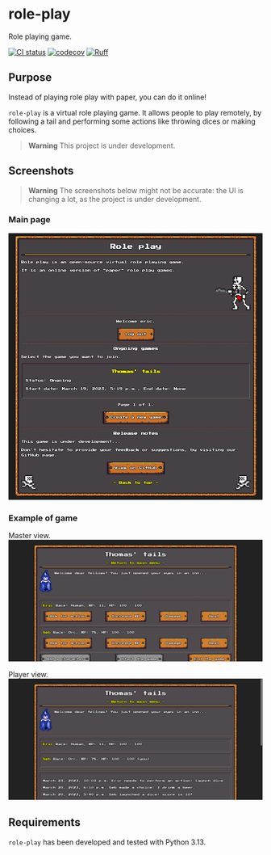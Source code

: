 # role-play
Role playing game.

[![CI status](https://github.com/egraba/role-play/actions/workflows/ci.yml/badge.svg)](https://github.com/egraba/role-play/actions)
[![codecov](https://codecov.io/gh/egraba/role-play/graph/badge.svg?token=Z3E788461G)](https://codecov.io/gh/egraba/role-play)
[![Ruff](https://img.shields.io/endpoint?url=https://raw.githubusercontent.com/astral-sh/ruff/main/assets/badge/v2.json)](https://github.com/astral-sh/ruff)

## Purpose
Instead of playing role play with paper, you can do it online!

`role-play` is a virtual role playing game. It allows people to play remotely, by following a tail and performing some actions like throwing dices or making choices.

> **Warning**
> This project is under development.

## Screenshots

> **Warning**
> The screenshots below might not be accurate: the UI is changing a lot, as the project is under development.

### Main page
![Index](docs/screenshot-index-01.png)

### Example of game
Master view.
![Index](docs/screenshot-game-01.png)

Player view.
![Index](docs/screenshot-game-02.png)

## Requirements
`role-play` has been developed and tested with Python 3.13.
